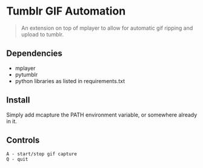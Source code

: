Tumblr GIF Automation
=====================
> An extension on top of mplayer to allow for automatic gif ripping and upload to tumblr.

Dependencies
------------
* mplayer
* pytumblr
* python libraries as listed in requirements.txt

Install
-------
Simply add mcapture the PATH environment variable, or somewhere already in it.

Controls
--------
```
A - start/stop gif capture
Q - quit
```
